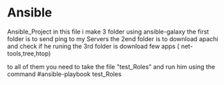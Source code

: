 # Ansible
Ansible_Project
in this file i make 3 folder using ansible-galaxy 
the first folder is to send ping to my Servers 
the 2end folder is to download apachi and check if he runing 
the 3rd folder is download few apps ( net-tools,tree,htop)

to all of them you need to take the file "test_Roles" and run him using the command 
#ansible-playbook test_Roles 
